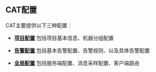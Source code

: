 ## CAT配置

CAT主要提供以下三种配置：

- **[项目配置](project.md)**    包括项目基本信息、机器分组配置

- **[告警配置](alarm.md)**    包括基本告警配置、告警规则、以及具体告警配置

- **[全局配置](global.md)**    包括服务端配置、消息采样配置、客户端路由
